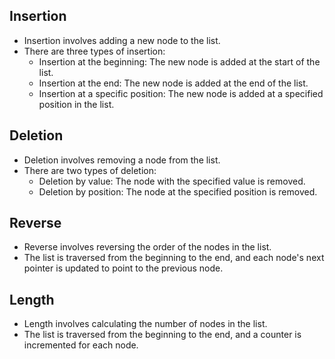 ## Insertion

- Insertion involves adding a new node to the list.
- There are three types of insertion:
    - Insertion at the beginning: The new node is added at the start of the list.
    - Insertion at the end: The new node is added at the end of the list.
    - Insertion at a specific position: The new node is added at a specified position in the list.  



 ## Deletion

- Deletion involves removing a node from the list.
- There are two types of deletion:
    - Deletion by value: The node with the specified value is removed.
    - Deletion by position: The node at the specified position is removed.

## Reverse

- Reverse involves reversing the order of the nodes in the list.
- The list is traversed from the beginning to the end, and each node's next pointer is updated to point to the previous node.  

## Length

- Length involves calculating the number of nodes in the list.
- The list is traversed from the beginning to the end, and a counter is incremented for each node.